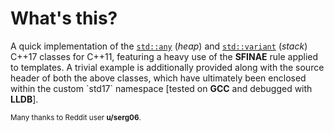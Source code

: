 # What's this?
A quick implementation of the [`std::any`](https://en.cppreference.com/w/cpp/utility/any) (*heap*) and [`std::variant`](https://en.cppreference.com/w/cpp/utility/variant) (*stack*) C++17 classes for C++11, featuring a heavy use of the **SFINAE** rule applied to templates.
A trivial example is additionally provided along with the source header of both the above classes, which have ultimately been enclosed within the custom \`std17\` namespace [tested on **GCC** and debugged with **LLDB**].

<sup>Many thanks to Reddit user **u/serg06**.</sup>
